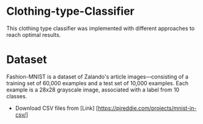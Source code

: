 # Clothing-type-Classifier
This clothing type classifier was implemented with different approaches to reach optimal results.
# Dataset
Fashion-MNIST is a dataset of Zalando's article images—consisting of a training set of 60,000 examples and a test set of 10,000 examples. Each example is a 28x28 grayscale image, associated with a label from 10 classes.

* Download CSV files from 
[Link] [https://pjreddie.com/projects/mnist-in-csv/]
